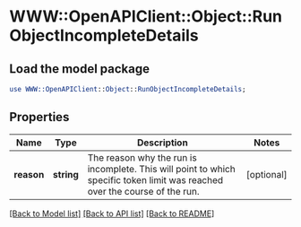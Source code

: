 # WWW::OpenAPIClient::Object::RunObjectIncompleteDetails

## Load the model package
```perl
use WWW::OpenAPIClient::Object::RunObjectIncompleteDetails;
```

## Properties
Name | Type | Description | Notes
------------ | ------------- | ------------- | -------------
**reason** | **string** | The reason why the run is incomplete. This will point to which specific token limit was reached over the course of the run. | [optional] 

[[Back to Model list]](../README.md#documentation-for-models) [[Back to API list]](../README.md#documentation-for-api-endpoints) [[Back to README]](../README.md)


